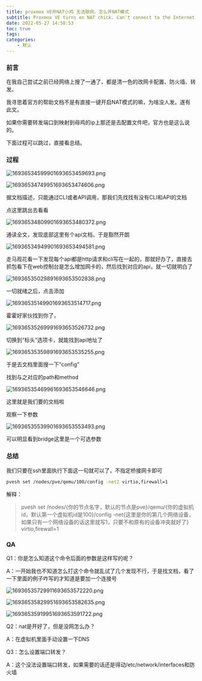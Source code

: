 ```yaml
---
title: proxmox VE开NAT小鸡 无法联网，怎么开NAT模式
subtitle: Proxmox VE turns on NAT chick. Can't connect to the Internet. How to turn on NAT mode?
date: 2022-05-27 14:50:53
toc: true
tags: 
categories: 
    - 默认
---
```


###  前言

在我自己尝试之前已经网络上搜了一通了，都是清一色的改网卡配置、防火墙、转发。

我寻思着官方的帮助文档不是有直接一键开启NAT模式的嘛，为啥没人发。遂有此文。

如果你需要转发端口到映射到母鸡的ip上那还是去配置文件吧，官方也是这么说的。

下面过程可以跳过，直接看总结。

### 过程

![16936534599901693653459693.png](https://raw.githubusercontent.com/james-curtis/james-curtis.github.io/main/static/images/16936534599901693653459693.png)

![16936534749951693653474606.png](https://raw.githubusercontent.com/james-curtis/james-curtis.github.io/main/static/images/16936534749951693653474606.png)

据文档描述，只能通过CLI或者API调用，那我们先找找有没有CLI和API的文档

点这里跳出去看看

![16936534809901693653480372.png](https://raw.githubusercontent.com/james-curtis/james-curtis.github.io/main/static/images/16936534809901693653480372.png)

通读全文，发现底部这里有个api文档，于是豁然开朗

![16936534949901693653494581.png](https://raw.githubusercontent.com/james-curtis/james-curtis.github.io/main/static/images/16936534949901693653494581.png)

走马观花看一下发现每个api都是http请求和cli写在一起的，那就好办了，直接去抓包看下在web控制台是怎么增加网卡的，然后找到对应的api，就一切就明白了

![16936535029891693653502838.png](https://raw.githubusercontent.com/james-curtis/james-curtis.github.io/main/static/images/16936535029891693653502838.png)

 一切就绪之后，点击添加 

![16936535149901693653514717.png](https://raw.githubusercontent.com/james-curtis/james-curtis.github.io/main/static/images/16936535149901693653514717.png)

霍霍好家伙找到你了，

![16936535269991693653526732.png](https://raw.githubusercontent.com/james-curtis/james-curtis.github.io/main/static/images/16936535269991693653526732.png)

 切换到“标头”选项卡，就能找到api地址了

![16936535359891693653535255.png](https://raw.githubusercontent.com/james-curtis/james-curtis.github.io/main/static/images/16936535359891693653535255.png)

于是去文档里面搜一下“config” 

找到与之对应的path和method

![16936535469961693653546646.png](https://raw.githubusercontent.com/james-curtis/james-curtis.github.io/main/static/images/16936535469961693653546646.png)

这里就是我们要的文档啦

观察一下参数

![16936535539901693653553493.png](https://raw.githubusercontent.com/james-curtis/james-curtis.github.io/main/static/images/16936535539901693653553493.png)

可以明显看到bridge这里是一个可选参数

### 总结

我们只要在ssh里面执行下面这一句就可以了，不指定桥接网卡即可

```bash
pvesh set /nodes/pve/qemu/100/config -net2 virtio,firewall=1
```


 解释：

> pvesh set /nodes/{你的节点名字，默认的节点是pve}/qemu/{你的虚拟机id，默认第一个虚拟机id是100}/config -net{这里是你的第几个网络设备，如果只有一个网络设备的话这里就写1，只要不和原有的设备冲突就好了} virtio,firewall=1



###  QA

Q1：你是怎么知道这个命令后面的参数是这样写的呢？

A：一开始我也不知道怎么打这个命令就乱试了几个发现不行，于是找文档，看了一下里面的例子咋写的才知道是要加一个连接号

![16936535729911693653572220.png](https://raw.githubusercontent.com/james-curtis/james-curtis.github.io/main/static/images/16936535729911693653572220.png)


![16936535829951693653582635.png](https://raw.githubusercontent.com/james-curtis/james-curtis.github.io/main/static/images/16936535829951693653582635.png)

![16936535919951693653591722.png](https://raw.githubusercontent.com/james-curtis/james-curtis.github.io/main/static/images/16936535919951693653591722.png)

 Q2：nat是开好了，但是没网怎么办？

A：在虚拟机里面手动设置一下DNS

Q3：怎么设置端口转发？

A：这个没法设置端口转发，如果需要的话还是得动/etc/network/interfaces和防火墙